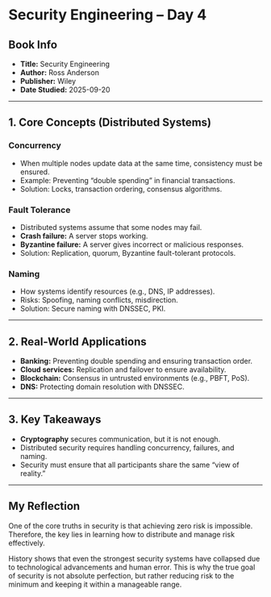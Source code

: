 # Security Engineering – Day 4

## Book Info
- **Title:** Security Engineering  
- **Author:** Ross Anderson  
- **Publisher:** Wiley  
- **Date Studied:** 2025-09-20  

---

## 1. Core Concepts (Distributed Systems)

### Concurrency  
- When multiple nodes update data at the same time, consistency must be ensured.  
- Example: Preventing “double spending” in financial transactions.  
- Solution: Locks, transaction ordering, consensus algorithms.  

### Fault Tolerance  
- Distributed systems assume that some nodes may fail.  
- **Crash failure:** A server stops working.  
- **Byzantine failure:** A server gives incorrect or malicious responses.  
- Solution: Replication, quorum, Byzantine fault-tolerant protocols.  

### Naming  
- How systems identify resources (e.g., DNS, IP addresses).  
- Risks: Spoofing, naming conflicts, misdirection.  
- Solution: Secure naming with DNSSEC, PKI.  

---

## 2. Real-World Applications
- **Banking:** Preventing double spending and ensuring transaction order.  
- **Cloud services:** Replication and failover to ensure availability.  
- **Blockchain:** Consensus in untrusted environments (e.g., PBFT, PoS).  
- **DNS:** Protecting domain resolution with DNSSEC.  

---

## 3. Key Takeaways
- **Cryptography** secures communication, but it is not enough.  
- Distributed security requires handling concurrency, failures, and naming.  
- Security must ensure that all participants share the same “view of reality.”  

---

## My Reflection
One of the core truths in security is that achieving zero risk is impossible. Therefore, the key lies in learning how to distribute and manage risk effectively.

History shows that even the strongest security systems have collapsed due to technological advancements and human error. This is why the true goal of security is not absolute perfection, but rather reducing risk to the minimum and keeping it within a manageable range.
